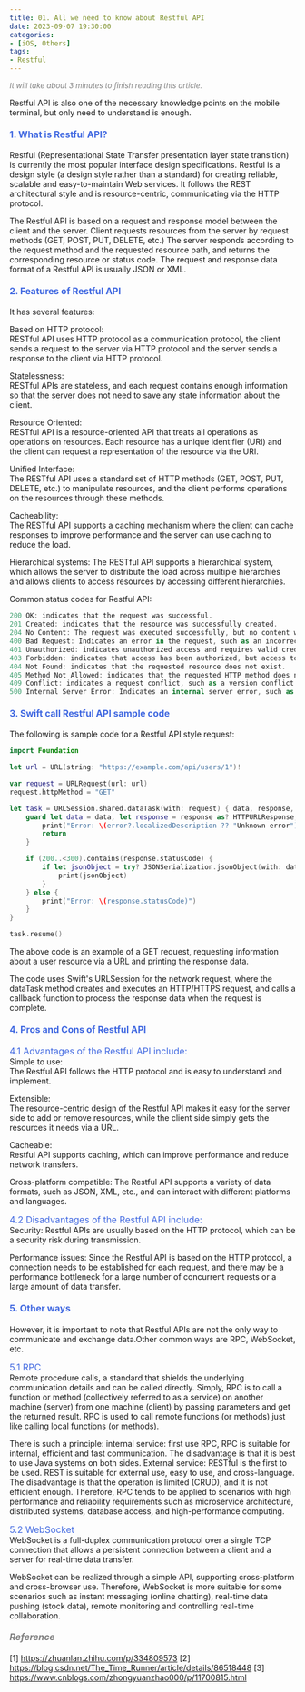 ```yaml
---
title: 01. All we need to know about Restful API
date: 2023-09-07 19:30:00
categories: 
- [iOS, Others]
tags:
- Restful
---
```



<font color=gray size=2>*It will take about 3 minutes to finish reading this article.*</font>

Restful API is also one of the necessary knowledge points on the mobile terminal, but only need to understand is enough.

#### <font size=3 color=#4169E1>1. What is Restful API?</font> 
Restful (Representational State Transfer presentation layer state transition) is currently the most popular interface design specifications. Restful is a design style (a design style rather than a standard) for creating reliable, scalable and easy-to-maintain Web services. It follows the REST architectural style and is resource-centric, communicating via the HTTP protocol.

The Restful API is based on a request and response model between the client and the server. Client requests resources from the server by request methods (GET, POST, PUT, DELETE, etc.) The server responds according to the request method and the requested resource path, and returns the corresponding resource or status code. The request and response data format of a Restful API is usually JSON or XML.

#### <font size=3 color=#4169E1>2. Features of Restful API</font>
It has several features:        

Based on HTTP protocol:         
RESTful API uses HTTP protocol as a communication protocol, the client sends a request to the server via HTTP protocol and the server sends a response to the client via HTTP protocol.

Statelessness:   
RESTful APIs are stateless, and each request contains enough information so that the server does not need to save any state information about the client.

Resource Oriented:     
RESTful API is a resource-oriented API that treats all operations as operations on resources. Each resource has a unique identifier (URI) and the client can request a representation of the resource via the URI.

Unified Interface:          
The RESTful API uses a standard set of HTTP methods (GET, POST, PUT, DELETE, etc.) to manipulate resources, and the client performs operations on the resources through these methods.

Cacheability:       
The RESTful API supports a caching mechanism where the client can cache responses to improve performance and the server can use caching to reduce the load.

Hierarchical systems:
The RESTful API supports a hierarchical system, which allows the server to distribute the load across multiple hierarchies and allows clients to access resources by accessing different hierarchies.

Common status codes for Restful API:
```Swift
200 OK: indicates that the request was successful.
201 Created: indicates that the resource was successfully created.
204 No Content: The request was executed successfully, but no content was returned.
400 Bad Request: Indicates an error in the request, such as an incorrectly formatted or missing request parameter.
401 Unauthorized: indicates unauthorized access and requires valid credentials to access the resource.
403 Forbidden: indicates that access has been authorized, but access to the resource is not allowed.
404 Not Found: indicates that the requested resource does not exist.
405 Method Not Allowed: indicates that the requested HTTP method does not support the resource, such as using POST to request a read-only resource.
409 Conflict: indicates a request conflict, such as a version conflict when updating a resource.
500 Internal Server Error: Indicates an internal server error, such as an inability to connect to the database or an exception when processing a request.
```

#### <font size=3 color=#4169E1>3. Swift call Restful API sample code</font> 
The following is sample code for a Restful API style request:
```Swift
import Foundation

let url = URL(string: "https://example.com/api/users/1")!

var request = URLRequest(url: url)
request.httpMethod = "GET"

let task = URLSession.shared.dataTask(with: request) { data, response, error in
    guard let data = data, let response = response as? HTTPURLResponse, error == nil else {
        print("Error: \(error?.localizedDescription ?? "Unknown error")")
        return
    }

    if (200..<300).contains(response.statusCode) {
        if let jsonObject = try? JSONSerialization.jsonObject(with: data) {
            print(jsonObject)
        }
    } else {
        print("Error: \(response.statusCode)")
    }
}

task.resume()
```
The above code is an example of a GET request, requesting information about a user resource via a URL and printing the response data.

The code uses Swift's URLSession for the network request, where the dataTask method creates and executes an HTTP/HTTPS request, and calls a callback function to process the response data when the request is complete.

#### <font size=3 color=#4169E1>4. Pros and Cons of Restful API</font>
<font size=3 color=#4169E1>4.1 Advantages of the Restful API include:</font>    
Simple to use:      
The Restful API follows the HTTP protocol and is easy to understand and implement.

Extensible:     
The resource-centric design of the Restful API makes it easy for the server side to add or remove resources, while the client side simply gets the resources it needs via a URL.

Cacheable:      
Restful API supports caching, which can improve performance and reduce network transfers.

Cross-platform compatible:
The Restful API supports a variety of data formats, such as JSON, XML, etc., and can interact with different platforms and languages.

<font size=3 color=#4169E1>4.2 Disadvantages of the Restful API include: </font>            
Security:
Restful APIs are usually based on the HTTP protocol, which can be a security risk during transmission.

Performance issues:
Since the Restful API is based on the HTTP protocol, a connection needs to be established for each request, and there may be a performance bottleneck for a large number of concurrent requests or a large amount of data transfer.

#### <font size=3 color=#4169E1>5. Other ways</font>
However, it is important to note that Restful APIs are not the only way to communicate and exchange data.Other common ways are RPC, WebSocket, etc.

<font size=3 color=#4169E1>5.1 RPC</font>       
Remote procedure calls, a standard that shields the underlying communication details and can be called directly.
Simply, RPC is to call a function or method (collectively referred to as a service) on another machine (server) from one machine (client) by passing parameters and get the returned result. RPC is used to call remote functions (or methods) just like calling local functions (or methods).

There is such a principle: internal service: first use RPC, RPC is suitable for internal, efficient and fast communication. The disadvantage is that it is best to use Java systems on both sides. External service: RESTful is the first to be used. REST is suitable for external use, easy to use, and cross-language. The disadvantage is that the operation is limited (CRUD), and it is not efficient enough. Therefore, RPC tends to be applied to scenarios with high performance and reliability requirements such as microservice architecture, distributed systems, database access, and high-performance computing.

<font size=3 color=#4169E1>5.2 WebSocket</font>     
WebSocket is a full-duplex communication protocol over a single TCP connection that allows a persistent connection between a client and a server for real-time data transfer.

WebSocket can be realized through a simple API, supporting cross-platform and cross-browser use. Therefore, WebSocket is more suitable for some scenarios such as instant messaging (online chatting), real-time data pushing (stock data), remote monitoring and controlling real-time collaboration.


#### <font size=3 color=gray>*Reference*</font>
[1] https://zhuanlan.zhihu.com/p/334809573
[2] https://blog.csdn.net/The_Time_Runner/article/details/86518448
[3] https://www.cnblogs.com/zhongyuanzhao000/p/11700815.html
